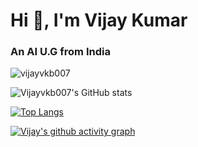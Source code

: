 # Hi 👋, I'm Vijay Kumar
### An AI U.G from India

<p align="left">
  <img src="https://komarev.com/ghpvc/?username=vijayvkb007&label=Profile%20views&color=0e75b6&style=flat" alt="vijayvkb007" />
</p>


![Vijayvkb007's GitHub stats](https://github-readme-stats.vercel.app/api?username=Vijayvkb007&show_icons=true&theme=radical)

[![Top Langs](https://github-readme-stats.vercel.app/api/top-langs/?username=Vijayvkb007&layout=compact&theme=radical)](https://github.com/Vijayvkb007/github-readme-stats)

[![Vijay's github activity graph](https://github-readme-activity-graph.vercel.app/graph?username=Vijayvkb007&bg_color=1F222E&color=F8D866&line=F85D7F&point=FFFFFF&hide_border=true)](https://github.com/Vijayvkb007/github-readme-activity-graph)
